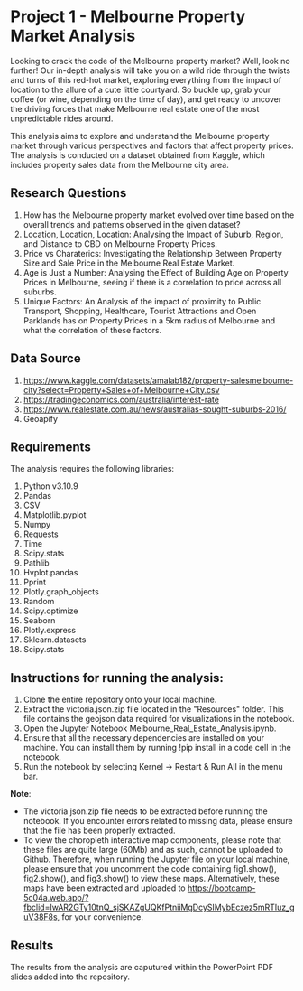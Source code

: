 # Project 1 - Melbourne Property Market Analysis

Looking to crack the code of the Melbourne property market? Well, look no further! Our in-depth analysis will take you on a wild ride through the twists and turns of this red-hot market, exploring everything from the impact of location to the allure of a cute little courtyard. So buckle up, grab your coffee (or wine, depending on the time of day), and get ready to uncover the driving forces that make Melbourne real estate one of the most unpredictable rides around.

This analysis aims to explore and understand the Melbourne property market through various perspectives and factors that affect property prices. The analysis is conducted on a dataset obtained from Kaggle, which includes property sales data from the Melbourne city area.

## Research Questions
1) How has the Melbourne property market evolved over time based on the overall trends and patterns observed in the given dataset?
2) Location, Location, Location: Analysing the Impact of Suburb, Region, and Distance to CBD on Melbourne Property Prices.
3) Price vs Charaterics: Investigating the Relationship Between Property Size and Sale Price in the Melbourne Real Estate Market.
4) Age is Just a Number: Analysing the Effect of Building Age on Property Prices in Melbourne, seeing if there is a correlation to price across all suburbs.
5) Unique Factors: An Analysis of the impact of proximity to Public Transport, Shopping, Healthcare, Tourist Attractions and Open Parklands has on Property Prices in a 5km radius of Melbourne and what the correlation of these factors.

## Data Source
1) https://www.kaggle.com/datasets/amalab182/property-salesmelbourne-city?select=Property+Sales+of+Melbourne+City.csv
2) https://tradingeconomics.com/australia/interest-rate
3) https://www.realestate.com.au/news/australias-sought-suburbs-2016/
4) Geoapify

## Requirements
The analysis requires the following libraries:
1) Python v3.10.9
2) Pandas
3) CSV
4) Matplotlib.pyplot
5) Numpy
6) Requests
7) Time
8) Scipy.stats
9) Pathlib
10) Hvplot.pandas
11) Pprint
12) Plotly.graph_objects
13) Random
14) Scipy.optimize
15) Seaborn
16) Plotly.express
17) Sklearn.datasets
18) Scipy.stats

## Instructions for running the analysis:

1) Clone the entire repository onto your local machine.
2) Extract the victoria.json.zip file located in the "Resources" folder. This file contains the geojson data required for visualizations in the notebook.
3) Open the Jupyter Notebook Melbourne_Real_Estate_Analysis.ipynb.
4) Ensure that all the necessary dependencies are installed on your machine. You can install them by running !pip install <library> in a code cell in the notebook.
5) Run the notebook by selecting Kernel -> Restart & Run All in the menu bar.

**Note**: 
  * The victoria.json.zip file needs to be extracted before running the notebook. If you encounter errors related to missing data, please ensure that the file has been properly extracted.
  * To view the choropleth interactive map components, please note that these files are quite large (60Mb) and as such, cannot be uploaded to Github. Therefore, when running the Jupyter file on your local machine, please ensure that you uncomment the code containing fig1.show(), fig2.show(), and fig3.show() to view these maps. Alternatively, these maps have been extracted and uploaded to https://bootcamp-5c04a.web.app/?fbclid=IwAR2GTy10tnQ_sjSKAZgUQKfPtniiMgDcySIMybEczez5mRTIuz_guV38F8s, for your convenience.

## Results
The results from the analysis are caputured within the PowerPoint PDF slides added into the repository.



